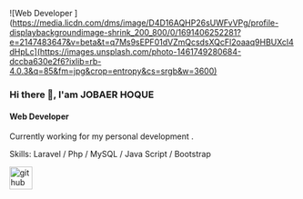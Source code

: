 ![Web Developer  ](https://media.licdn.com/dms/image/D4D16AQHP26sUWFvVPg/profile-displaybackgroundimage-shrink_200_800/0/1691406252281?e=2147483647&v=beta&t=q7Ms9sEPF01dVZmQcsdsXQcFl2oaaq9HBUXcl4dHpLc](https://images.unsplash.com/photo-1461749280684-dccba630e2f6?ixlib=rb-4.0.3&q=85&fm=jpg&crop=entropy&cs=srgb&w=3600)

### Hi there 👋, I'am JOBAER HOQUE
#### Web Developer  

Currently working for my personal development . 

Skills: Laravel / Php / MySQL / Java Script / Bootstrap

[<img src='https://cdn.jsdelivr.net/npm/simple-icons@3.0.1/icons/github.svg' alt='github' height='40'>](https://github.com/JobaerHoque)  

